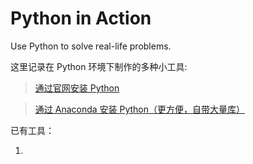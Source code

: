 # Python in Action
 Use Python to solve real-life problems.
 
 这里记录在 Python 环境下制作的多种小工具: 
 > [通过官网安装 Python](https://zhuanlan.zhihu.com/p/111168324)
 
 > [通过 Anaconda 安装 Python（更方便，自带大量库）](https://docs.anaconda.com/anaconda/install/windows/)
 
已有工具：
1. []()

 
